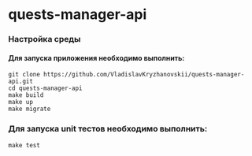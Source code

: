 # quests-manager-api

### Настройка среды 

#### Для запуска приложения необходимо выполнить:
```shell
git clone https://github.com/VladislavKryzhanovskii/quests-manager-api.git
cd quests-manager-api
make build 
make up 
make migrate
```

### Для запуска unit тестов необходимо выполнить:
```shell
make test
```
